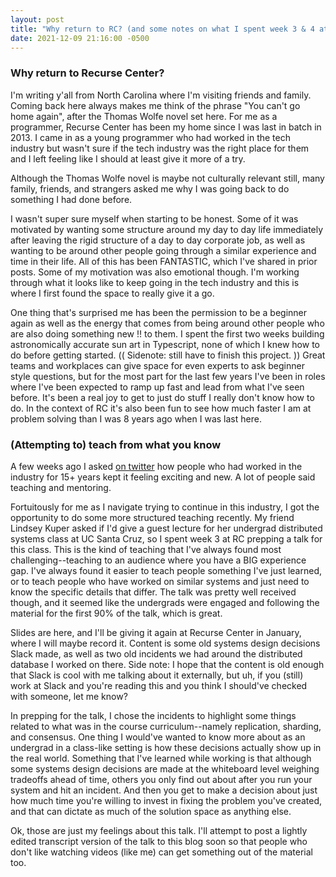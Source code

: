 ```yaml
---
layout: post
title: "Why return to RC? (and some notes on what I spent week 3 & 4 at RC doing)"
date: 2021-12-09 21:16:00 -0500
---
```


### Why return to Recurse Center?

I'm writing y'all from North Carolina where I'm visiting friends and family. Coming back here always makes me think of the phrase "You can't go home again", after the Thomas Wolfe novel set here. For me as a programmer, Recurse Center has been my home since I was last in batch in 2013. I came in as a young programmer who had worked in the tech industry but wasn't sure if the tech industry was the right place for them and I left feeling like I should at least give it more of a try.

Although the Thomas Wolfe novel is maybe not culturally relevant still, many family, friends, and strangers asked me why I was going back to do something I had done before.

I wasn't super sure myself when starting to be honest. Some of it was motivated by wanting some structure around my day to day life immediately after leaving the rigid structure of a day to day corporate job, as well as wanting to be around other people going through a similar experience and time in their life. All of this has been FANTASTIC, which I've shared in prior posts. Some of  my motivation was also emotional though. I'm working through what it looks like to keep going in the tech industry and this is where I first found the space to really give it a go.

One thing that's surprised me has been the permission to be a beginner again as well as the energy that comes from being around other people who are also doing something new !! to them. I spent the first two weeks building astronomically accurate sun art in Typescript, none of which I knew how to do before getting started. (( Sidenote: still have to finish this project. )) Great teams and workplaces can give space for even experts to ask beginner style questions, but for the most part for the last few years I've been in roles where I've been expected to ramp up fast and lead from what I've seen before. It's been a real joy to get to just do stuff I really don't know how to do. In the context of RC it's also been fun to see how much faster I am at problem solving than I was 8 years ago when I was last here.

### (Attempting to) teach from what you know

A few weeks ago I asked [on twitter](https://twitter.com/zmagg/status/1461450620628451328) how people who had worked in the industry for 15+ years kept it feeling exciting and new. A lot of people said teaching and mentoring.

Fortuitously for me as I navigate trying to continue in this industry, I got the opportunity to do some more structured teaching recently. My friend Lindsey Kuper asked if I'd give a guest lecture for her undergrad distributed systems class at UC Santa Cruz, so I spent week 3 at RC prepping a talk for this class. This is the kind of teaching that I've always found most challenging--teaching to an audience where you have a BIG experience gap. I've always found it easier to teach people something I've just learned, or to teach people who have worked on similar systems and just need to know the specific details that differ. The talk was pretty well received though, and it seemed like the undergrads were engaged and following the material for the first 90% of the talk, which is great.

Slides are here, and I'll be giving it again at Recurse Center in January, where I will maybe record it. Content is some old systems design decisions Slack made, as well as two old incidents we had around the distributed database I worked on there. Side note: I hope that the content is old enough that Slack is cool with me talking about it externally, but uh, if you (still) work at Slack and you're reading this and you think I should've checked with someone, let me know?

In prepping for the talk, I chose the incidents to highlight some things related to what was in the course curriculum--namely replication, sharding, and consensus. One thing I would've wanted to know more about as an undergrad in a class-like setting is how these decisions actually show up in the real world. Something that I've learned while working is that although some systems design decisions are made at the whiteboard level weighing tradeoffs ahead of time, others you only find out about after you run your system and hit an incident. And then you get to make a decision about just how much time you're willing to invest in fixing the problem you've created, and that can dictate as much of the solution space as anything else.

Ok, those are just my feelings about this talk. I'll attempt to post a lightly edited transcript version of the talk to this blog soon so that people who don't like watching videos (like me) can get something out of the material too.
